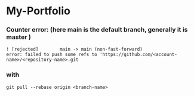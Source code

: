 # My-Portfolio

### Counter error: (here main is the default branch, generally it is master )
```
! [rejected]        main -> main (non-fast-forward)
error: failed to push some refs to 'https://github.com/<account-name>/<repository-name>.git
```
### with
```
git pull --rebase origin <branch-name>
```
